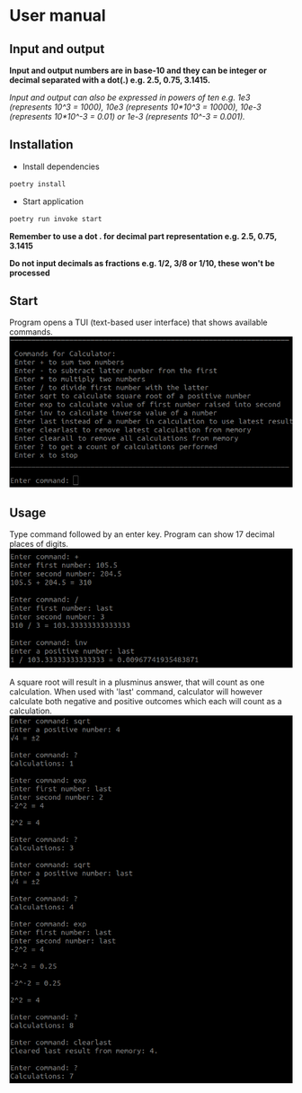 # User manual

## Input and output

**Input and output numbers are in base-10 and they can be integer or decimal separated with a dot(.) e.g. 2.5, 0.75, 3.1415.**  

*Input and output can also be expressed in powers of ten e.g. 1e3 (represents 10^3 = 1000), 10e3 (represents 10\*10^3 = 10000), 10e-3 (represents 10\*10^-3 = 0.01) or 1e-3 (represents 10^-3 = 0.001).*


## Installation
- Install dependencies
```bash
poetry install
```

- Start application
```bash
poetry run invoke start
```

**Remember to use a dot . for decimal part representation e.g. 2.5, 0.75, 3.1415**

**Do not input decimals as fractions e.g. 1/2, 3/8 or 1/10, these won't be processed**

## Start

Program opens a TUI (text-based user interface) that shows available commands.
![Startup View](./photos/startup.png)

## Usage

Type command followed by an enter key.  Program can show 17 decimal places of digits.
![Basic Usage](./photos/basic-calculations.png)

A square root will result in a plusminus answer, that will count as one calculation. When used with 'last' command, calculator will however calculate both negative and positive outcomes which each will count as a calculation.
![Plusminus Calculations](./photos/plusminus-calculations.png)
